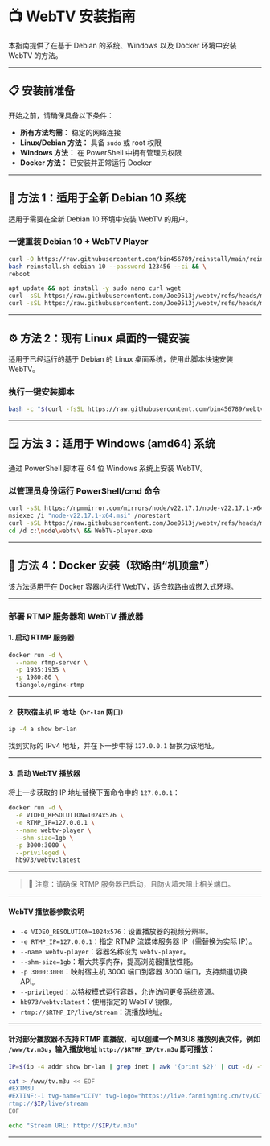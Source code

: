 # 📺 WebTV 安装指南

本指南提供了在基于 Debian 的系统、Windows 以及 Docker 环境中安装 WebTV 的方法。

---

## 📋 安装前准备

开始之前，请确保具备以下条件：

* **所有方法均需：** 稳定的网络连接
* **Linux/Debian 方法：** 具备 `sudo` 或 root 权限
* **Windows 方法：** 在 PowerShell 中拥有管理员权限
* **Docker 方法：** 已安装并正常运行 Docker

---

## 🐧 方法 1：适用于全新 Debian 10 系统

适用于需要在全新 Debian 10 环境中安装 WebTV 的用户。

### 一键重装 Debian 10 + WebTV Player

```bash
curl -O https://raw.githubusercontent.com/bin456789/reinstall/main/reinstall.sh && \
bash reinstall.sh debian 10 --password 123456 --ci && \
reboot
```
```bash
apt update && apt install -y sudo nano curl wget
curl -sSL https://raw.githubusercontent.com/Joe9513j/webtv/refs/heads/main/webtv-min.zip -o webtv-min.zip
curl -sSL https://raw.githubusercontent.com/Joe9513j/webtv/refs/heads/main/setup-debian-webtv-only.sh | bash
```

---

## ⚙️ 方法 2：现有 Linux 桌面的一键安装

适用于已经运行的基于 Debian 的 Linux 桌面系统，使用此脚本快速安装 WebTV。

### 执行一键安装脚本

```bash
bash -c "$(curl -fsSL https://raw.githubusercontent.com/bin456789/webtv/main/install.sh)"
```

---

## 🪟 方法 3：适用于 Windows (amd64) 系统

通过 PowerShell 脚本在 64 位 Windows 系统上安装 WebTV。

### 以管理员身份运行 PowerShell/cmd 命令

```bash
curl -sSL https://npmmirror.com/mirrors/node/v22.17.1/node-v22.17.1-x64.msi -o node-v22.17.1-x64.msi
msiexec /i "node-v22.17.1-x64.msi" /norestart
curl -sSL https://raw.githubusercontent.com/Joe9513j/webtv/refs/heads/main/WebTV-player.exe -o WebTV-player.exe
cd /d c:\node\webtv\ && WebTV-player.exe
```

---

## 🐳 方法 4：Docker 安装（软路由“机顶盒”）

该方法适用于在 Docker 容器内运行 WebTV，适合软路由或嵌入式环境。

---

### 部署 RTMP 服务器和 WebTV 播放器

#### 1. 启动 RTMP 服务器

```bash
docker run -d \
  --name rtmp-server \
  -p 1935:1935 \
  -p 1980:80 \
  tiangolo/nginx-rtmp
```

---

#### 2. 获取宿主机 IP 地址（`br-lan` 网口）

```bash
ip -4 a show br-lan
```

找到实际的 IPv4 地址，并在下一步中将 `127.0.0.1` 替换为该地址。

---

#### 3. 启动 WebTV 播放器

将上一步获取的 IP 地址替换下面命令中的 `127.0.0.1`：

```bash
docker run -d \
  -e VIDEO_RESOLUTION=1024x576 \
  -e RTMP_IP=127.0.0.1 \
  --name webtv-player \
  --shm-size=1gb \
  -p 3000:3000 \
  --privileged \
  hb973/webtv:latest
```

---

> 📌 注意：请确保 RTMP 服务器已启动，且防火墙未阻止相关端口。

---

#### WebTV 播放器参数说明

* `-e VIDEO_RESOLUTION=1024x576`：设置播放器的视频分辨率。
* `-e RTMP_IP=127.0.0.1`：指定 RTMP 流媒体服务器 IP（需替换为实际 IP）。
* `--name webtv-player`：容器名称设为 `webtv-player`。
* `--shm-size=1gb`：增大共享内存，提高浏览器播放性能。
* `-p 3000:3000`：映射宿主机 3000 端口到容器 3000 端口，支持频道切换 API。
* `--privileged`：以特权模式运行容器，允许访问更多系统资源。
* `hb973/webtv:latest`：使用指定的 WebTV 镜像。
* `rtmp://$RTMP_IP/live/stream`：流播放地址。

---

#### 针对部分播放器不支持 RTMP 直播放，可以创建一个 M3U8 播放列表文件，例如 `/www/tv.m3u`，输入播放地址 `http://$RTMP_IP/tv.m3u` 即可播放：

```bash
IP=$(ip -4 addr show br-lan | grep inet | awk '{print $2}' | cut -d/ -f1)

cat > /www/tv.m3u << EOF
#EXTM3U
#EXTINF:-1 tvg-name="CCTV" tvg-logo="https://live.fanmingming.cn/tv/CCTV6.png" group-title="webTV",CCTV
rtmp://$IP/live/stream
EOF

echo "Stream URL: http://$IP/tv.m3u"
```

---

